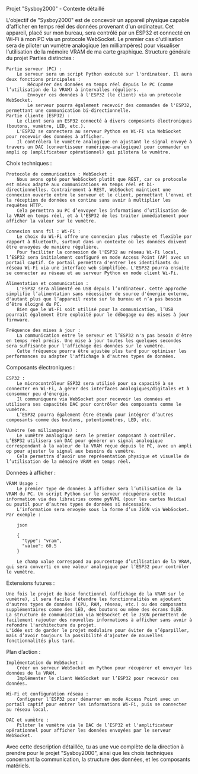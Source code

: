 Projet "Sysboy2000" - Contexte détaillé

L'objectif de "Sysboy2000" est de concevoir un appareil physique capable d'afficher en temps réel des données provenant d'un ordinateur. Cet appareil, placé sur mon bureau, sera contrôlé par un ESP32 et connecté en Wi-Fi à mon PC via un protocole WebSocket. Le premier cas d'utilisation sera de piloter un vumètre analogique (en milliampères) pour visualiser l'utilisation de la mémoire VRAM de ma carte graphique.
Structure générale du projet
Parties distinctes :

    Partie serveur (PC) :
        Le serveur sera un script Python exécuté sur l'ordinateur. Il aura deux fonctions principales :
            Récupérer des données en temps réel depuis le PC (comme l’utilisation de la VRAM) à intervalles réguliers.
            Envoyer ces données à l'ESP32 (le client) via un protocole WebSocket.
            Le serveur pourra également recevoir des commandes de l'ESP32, permettant une communication bi-directionnelle.
    Partie cliente (ESP32) :
        Le client sera un ESP32 connecté à divers composants électroniques (boutons, vumètre, LED, etc.).
        L'ESP32 se connectera au serveur Python en Wi-Fi via WebSocket pour recevoir des données à afficher.
        Il contrôlera le vumètre analogique en ajustant le signal envoyé à travers un DAC (convertisseur numérique-analogique) pour commander un ampli op (amplificateur opérationnel) qui pilotera le vumètre.

Choix techniques :

    Protocole de communication : WebSocket :
        Nous avons opté pour WebSocket plutôt que REST, car ce protocole est mieux adapté aux communications en temps réel et bi-directionnelles. Contrairement à REST, WebSocket maintient une connexion ouverte entre le serveur et le client, permettant l'envoi et la réception de données en continu sans avoir à multiplier les requêtes HTTP.
        Cela permettra au PC d’envoyer les informations d’utilisation de la VRAM en temps réel, et à l'ESP32 de les traiter immédiatement pour afficher la valeur sur le vumètre.

    Connexion sans fil : Wi-Fi :
        Le choix du Wi-Fi offre une connexion plus robuste et flexible par rapport à Bluetooth, surtout dans un contexte où les données doivent être envoyées de manière régulière.
        Pour faciliter la connexion de l'ESP32 au réseau Wi-Fi local, l’ESP32 sera initialement configuré en mode Access Point (AP) avec un portail captif. Ce portail permettra d'entrer les identifiants du réseau Wi-Fi via une interface web simplifiée. L'ESP32 pourra ensuite se connecter au réseau et au serveur Python en mode client Wi-Fi.

    Alimentation et communication :
        L'ESP32 sera alimenté en USB depuis l’ordinateur. Cette approche simplifie l’alimentation sans nécessiter de source d'énergie externe, d'autant plus que l’appareil reste sur le bureau et n’a pas besoin d’être éloigné du PC.
        Bien que le Wi-Fi soit utilisé pour la communication, l’USB pourrait également être exploité pour le débogage ou des mises à jour firmware.

    Fréquence des mises à jour :
        La communication entre le serveur et l’ESP32 n'a pas besoin d'être en temps réel précis. Une mise à jour toutes les quelques secondes sera suffisante pour l'affichage des données sur le vumètre.
        Cette fréquence pourra être ajustée plus tard pour optimiser les performances ou adapter l'affichage à d'autres types de données.

Composants électroniques :

    ESP32 :
        Le microcontrôleur ESP32 sera utilisé pour sa capacité à se connecter en Wi-Fi, à gérer des interfaces analogiques/digitales et à consommer peu d'énergie.
        Il communiquera via WebSocket pour recevoir les données et utilisera ses capacités DAC pour contrôler des composants comme le vumètre.
        L’ESP32 pourra également être étendu pour intégrer d’autres composants comme des boutons, potentiomètres, LED, etc.

    Vumètre (en milliampères) :
        Le vumètre analogique sera le premier composant à contrôler. L’ESP32 utilisera son DAC pour générer un signal analogique correspondant à la valeur de la VRAM reçue depuis le PC, avec un ampli op pour ajuster le signal aux besoins du vumètre.
        Cela permettra d’avoir une représentation physique et visuelle de l’utilisation de la mémoire VRAM en temps réel.

Données à afficher :

    VRAM Usage :
        Le premier type de données à afficher sera l’utilisation de la VRAM du PC. Un script Python sur le serveur récupérera cette information via des librairies comme pyNVML (pour les cartes Nvidia) ou psutil pour d’autres types de données si nécessaire.
        L’information sera envoyée sous la forme d’un JSON via WebSocket. Par exemple :

        json

        {
          "type": "vram",
          "value": 60.5
        }

        Le champ value correspond au pourcentage d’utilisation de la VRAM, qui sera converti en une valeur analogique par l’ESP32 pour contrôler le vumètre.

Extensions futures :

    Une fois le projet de base fonctionnel (affichage de la VRAM sur le vumètre), il sera facile d'étendre les fonctionnalités en ajoutant d'autres types de données (CPU, RAM, réseau, etc.) ou des composants supplémentaires comme des LED, des boutons ou même des écrans OLED.
    La structure de communication via WebSocket et le JSON permettent de facilement rajouter des nouvelles informations à afficher sans avoir à refondre l'architecture du projet.
    L'idée est de garder le projet modulaire pour éviter de s’éparpiller, mais d’avoir toujours la possibilité d'ajouter de nouvelles fonctionnalités plus tard.

Plan d’action :

    Implémentation du WebSocket :
        Créer un serveur WebSocket en Python pour récupérer et envoyer les données de la VRAM.
        Implémenter le client WebSocket sur l’ESP32 pour recevoir ces données.

    Wi-Fi et configuration réseau :
        Configurer l’ESP32 pour démarrer en mode Access Point avec un portail captif pour entrer les informations Wi-Fi, puis se connecter au réseau local.

    DAC et vumètre :
        Piloter le vumètre via le DAC de l’ESP32 et l'amplificateur opérationnel pour afficher les données envoyées par le serveur WebSocket.

Avec cette description détaillée, tu as une vue complète de la direction à prendre pour le projet "Sysboy2000", ainsi que les choix techniques concernant la communication, la structure des données, et les composants matériels.